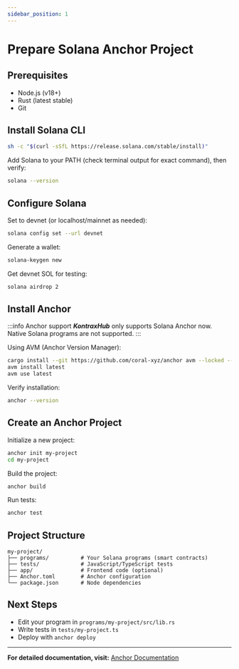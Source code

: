 ```yaml
---
sidebar_position: 1
---
```


# Prepare Solana Anchor Project

## Prerequisites

- Node.js (v18+)
- Rust (latest stable)
- Git

## Install Solana CLI

```bash
sh -c "$(curl -sSfL https://release.solana.com/stable/install)"
```

Add Solana to your PATH (check terminal output for exact command), then verify:

```bash
solana --version
```

## Configure Solana

Set to devnet (or localhost/mainnet as needed):

```bash
solana config set --url devnet
```

Generate a wallet:

```bash
solana-keygen new
```

Get devnet SOL for testing:

```bash
solana airdrop 2
```

## Install Anchor

:::info Anchor support
**_KontraxHub_** only supports Solana Anchor now. Native Solana programs are not supported.
:::

Using AVM (Anchor Version Manager):

```bash
cargo install --git https://github.com/coral-xyz/anchor avm --locked --force
avm install latest
avm use latest
```

Verify installation:

```bash
anchor --version
```

## Create an Anchor Project

Initialize a new project:

```bash
anchor init my-project
cd my-project
```

Build the project:

```bash
anchor build
```

Run tests:

```bash
anchor test
```

## Project Structure

```
my-project/
├── programs/          # Your Solana programs (smart contracts)
├── tests/             # JavaScript/TypeScript tests
├── app/               # Frontend code (optional)
├── Anchor.toml        # Anchor configuration
└── package.json       # Node dependencies
```

## Next Steps

- Edit your program in `programs/my-project/src/lib.rs`
- Write tests in `tests/my-project.ts`
- Deploy with `anchor deploy`

---

**For detailed documentation, visit:** [Anchor Documentation](https://www.anchor-lang.com/docs)
